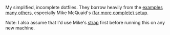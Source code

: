 My simplified, incomplete dotfiles. They borrow heavily from the [examples many others](https://dotfiles.github.io/), especially Mike McQuaid's [(far more complete) setup](https://github.com/MikeMcQuaid/dotfiles).

Note: I also assume that I'd use Mike's [strap](https://github.com/MikeMcQuaid/strap) first before running this on any new machine.
